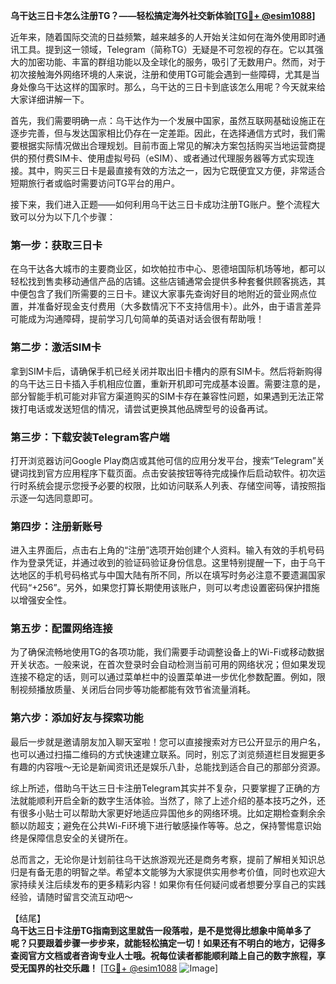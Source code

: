**乌干达三日卡怎么注册TG？——轻松搞定海外社交新体验[[TG💪+ @esim1088](https://t.me/s/esim1088)]**

近年来，随着国际交流的日益频繁，越来越多的人开始关注如何在海外使用即时通讯工具。提到这一领域，Telegram（简称TG）无疑是不可忽视的存在。它以其强大的加密功能、丰富的群组功能以及全球化的服务，吸引了无数用户。然而，对于初次接触海外网络环境的人来说，注册和使用TG可能会遇到一些障碍，尤其是当身处像乌干达这样的国家时。那么，乌干达的三日卡到底该怎么用呢？今天就来给大家详细讲解一下。

首先，我们需要明确一点：乌干达作为一个发展中国家，虽然互联网基础设施正在逐步完善，但与发达国家相比仍存在一定差距。因此，在选择通信方式时，我们需要根据实际情况做出合理规划。目前市面上常见的解决方案包括购买当地运营商提供的预付费SIM卡、使用虚拟号码（eSIM）、或者通过代理服务器等方式实现连接。其中，购买三日卡是最直接有效的方法之一，因为它既便宜又方便，非常适合短期旅行者或临时需要访问TG平台的用户。

接下来，我们进入正题——如何利用乌干达三日卡成功注册TG账户。整个流程大致可以分为以下几个步骤：

### 第一步：获取三日卡

在乌干达各大城市的主要商业区，如坎帕拉市中心、恩德培国际机场等地，都可以轻松找到售卖移动通信产品的店铺。这些店铺通常会提供多种套餐供顾客挑选，其中便包含了我们所需要的三日卡。建议大家事先查询好目的地附近的营业网点位置，并准备好现金支付费用（大多数情况下不支持信用卡）。此外，由于语言差异可能成为沟通障碍，提前学习几句简单的英语对话会很有帮助哦！

### 第二步：激活SIM卡

拿到SIM卡后，请确保手机已经关闭并取出旧卡槽内的原有SIM卡。然后将新购得的乌干达三日卡插入手机相应位置，重新开机即可完成基本设置。需要注意的是，部分智能手机可能对非官方渠道购买的SIM卡存在兼容性问题，如果遇到无法正常拨打电话或发送短信的情况，请尝试更换其他品牌型号的设备再试。

### 第三步：下载安装Telegram客户端

打开浏览器访问Google Play商店或其他可信的应用分发平台，搜索“Telegram”关键词找到官方应用程序下载页面。点击安装按钮等待完成操作后启动软件。初次运行时系统会提示您授予必要的权限，比如访问联系人列表、存储空间等，请按照指示逐一勾选同意即可。

### 第四步：注册新账号

进入主界面后，点击右上角的“注册”选项开始创建个人资料。输入有效的手机号码作为登录凭证，并通过收到的验证码验证身份信息。这里特别提醒一下，由于乌干达地区的手机号码格式与中国大陆有所不同，所以在填写时务必注意不要遗漏国家代码“+256”。另外，如果您打算长期使用该账户，则可以考虑设置密码保护措施以增强安全性。

### 第五步：配置网络连接

为了确保流畅地使用TG的各项功能，我们需要手动调整设备上的Wi-Fi或移动数据开关状态。一般来说，在首次登录时会自动检测当前可用的网络状况；但如果发现连接不稳定的话，则可以通过菜单栏中的设置菜单进一步优化参数配置。例如，限制视频播放质量、关闭后台同步等功能都能有效节省流量消耗。

### 第六步：添加好友与探索功能

最后一步就是邀请朋友加入聊天室啦！您可以直接搜索对方已公开显示的用户名，也可以通过扫描二维码的方式快速建立联系。同时，别忘了浏览频道栏目发掘更多有趣的内容哦～无论是新闻资讯还是娱乐八卦，总能找到适合自己的那部分资源。

综上所述，借助乌干达三日卡注册Telegram其实并不复杂，只要掌握了正确的方法就能顺利开启全新的数字生活体验。当然了，除了上述介绍的基本技巧之外，还有很多小贴士可以帮助大家更好地适应异国他乡的网络环境。比如定期检查剩余余额以防超支；避免在公共Wi-Fi环境下进行敏感操作等等。总之，保持警惕意识始终是保障信息安全的关键所在。

总而言之，无论你是计划前往乌干达旅游观光还是商务考察，提前了解相关知识总归是有备无患的明智之举。希望本文能够为大家提供实用参考价值，同时也欢迎大家持续关注后续发布的更多精彩内容！如果你有任何疑问或者想要分享自己的实践经验，请随时留言交流互动吧～ 

【结尾】  
**乌干达三日卡注册TG指南到这里就告一段落啦，是不是觉得比想象中简单多了呢？只要跟着步骤一步步来，就能轻松搞定一切！如果还有不明白的地方，记得多查阅官方文档或者咨询专业人士哦。祝每位读者都能顺利踏上自己的数字旅程，享受无国界的社交乐趣！** [[TG💪+ @esim1088](https://t.me/s/esim1088) ![Image](https://i.postimg.cc/4NQfJmqS/Snipaste-2025-05-13-00-14-12.png)]